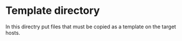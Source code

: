 # Template directory

In this directry put files that must be copied as a template on the target hosts.